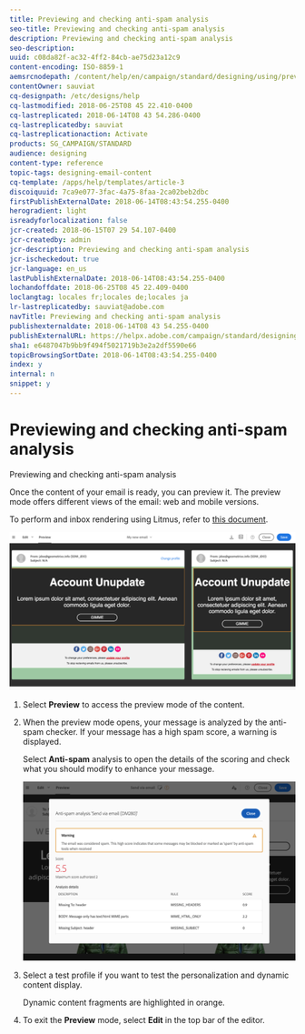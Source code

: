 ```yaml
---
title: Previewing and checking anti-spam analysis
seo-title: Previewing and checking anti-spam analysis
description: Previewing and checking anti-spam analysis
seo-description: 
uuid: c08da82f-ac32-4ff2-84cb-ae75d23a12c9
content-encoding: ISO-8859-1
aemsrcnodepath: /content/help/en/campaign/standard/designing/using/previewing-and-checking-anti-spam-analysis
contentOwner: sauviat
cq-designpath: /etc/designs/help
cq-lastmodified: 2018-06-25T08 45 22.410-0400
cq-lastreplicated: 2018-06-14T08 43 54.286-0400
cq-lastreplicatedby: sauviat
cq-lastreplicationaction: Activate
products: SG_CAMPAIGN/STANDARD
audience: designing
content-type: reference
topic-tags: designing-email-content
cq-template: /apps/help/templates/article-3
discoiquuid: 7ca9e077-3fac-4a75-8faa-2ca02beb2dbc
firstPublishExternalDate: 2018-06-14T08:43:54.255-0400
herogradient: light
isreadyforlocalization: false
jcr-created: 2018-06-15T07 29 54.107-0400
jcr-createdby: admin
jcr-description: Previewing and checking anti-spam analysis
jcr-ischeckedout: true
jcr-language: en_us
lastPublishExternalDate: 2018-06-14T08:43:54.255-0400
lochandoffdate: 2018-06-25T08 45 22.409-0400
loclangtag: locales fr;locales de;locales ja
lr-lastreplicatedby: sauviat@adobe.com
navTitle: Previewing and checking anti-spam analysis
publishexternaldate: 2018-06-14T08 43 54.255-0400
publishExternalURL: https://helpx.adobe.com/campaign/standard/designing/using/previewing-and-checking-anti-spam-analysis.html
sha1: e6487047b9bb9f494f5021719b3e2a2df5590e66
topicBrowsingSortDate: 2018-06-14T08:43:54.255-0400
index: y
internal: n
snippet: y
---
```


# Previewing and checking anti-spam analysis

Previewing and checking anti-spam analysis

Once the content of your email is ready, you can preview it. The preview mode offers different views of the email: web and mobile versions.

To perform and inbox rendering using Litmus, refer to [this document](../../sending/using/email-rendering.md).

![](assets/email_designer_preview.png)

1. Select **Preview** to access the preview mode of the content.
1. When the preview mode opens, your message is analyzed by the anti-spam checker. If your message has a high spam score, a warning is displayed.

   Select **Anti-spam** analysis to open the details of the scoring and check what you should modify to enhance your message.

   ![](assets/email_designer_preview_spamcheck.png)

1. Select a test profile if you want to test the personalization and dynamic content display.

   Dynamic content fragments are highlighted in orange.

1. To exit the **Preview** mode, select **Edit** in the top bar of the editor.

